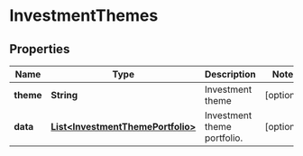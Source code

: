 

# InvestmentThemes


## Properties

| Name | Type | Description | Notes |
|------------ | ------------- | ------------- | -------------|
|**theme** | **String** | Investment theme |  [optional] |
|**data** | [**List&lt;InvestmentThemePortfolio&gt;**](InvestmentThemePortfolio.md) | Investment theme portfolio. |  [optional] |



